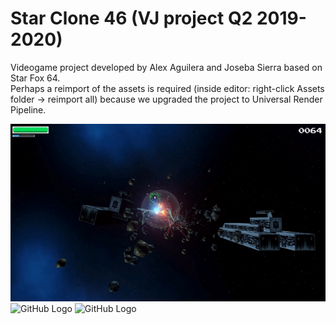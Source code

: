 # Star Clone 46 (VJ project Q2 2019-2020)
Videogame project developed by Alex Aguilera and Joseba Sierra based on Star Fox 64.  
Perhaps a reimport of the assets is required (inside editor: right-click Assets folder -> reimport all) because we upgraded the project to Universal Render Pipeline.

![GitHub Logo](Images/gif1.gif)
![GitHub Logo](Images/gif2.gif)
![GitHub Logo](Images/gif3.gif)
